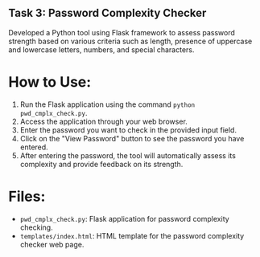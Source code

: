 ## Task 3: Password Complexity Checker
Developed a Python tool using Flask framework to assess password strength based on various criteria such as length, presence of uppercase and lowercase letters, numbers, and special characters.

# How to Use:
1. Run the Flask application using the command `python pwd_cmplx_check.py`.
2. Access the application through your web browser.
3. Enter the password you want to check in the provided input field.
4. Click on the "View Password" button to see the password you have entered.
5. After entering the password, the tool will automatically assess its complexity and provide feedback on its strength.

# Files:
- `pwd_cmplx_check.py`: Flask application for password complexity checking.
- `templates/index.html`: HTML template for the password complexity checker web page.
